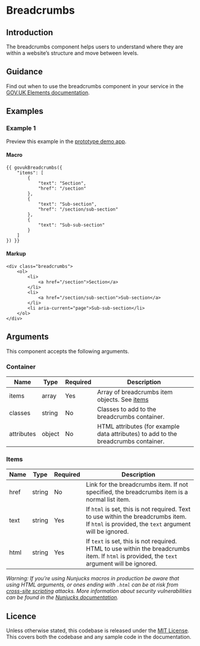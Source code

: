 # Breadcrumbs

## Introduction

The breadcrumbs component helps users to understand where they are within a website’s structure and move between levels.

## Guidance

Find out when to use the breadcrumbs component in your service in the [GOV.UK Elements documentation](http://govuk-elements.herokuapp.com/).

## Examples

### Example 1

Preview this example in the [prototype demo app](https://govuk-prototype-kit-macros.herokuapp.com/examples/breadcrumbs/#example-1).

#### Macro

```
{{ govukBreadcrumbs({
	"items": [
		{
			"text": "Section",
			"href": "/section"
		},
		{
			"text": "Sub-section",
			"href": "/section/sub-section"
		},
		{
			"text": "Sub-sub-section"
		}
	]
}) }}
```

#### Markup

```
<div class="breadcrumbs">
	<ol>
		<li>
			<a href="/section">Section</a>
		</li>
		<li>
			<a href="/section/sub-section">Sub-section</a>
		</li>
		<li aria-current="page">Sub-sub-section</li>
	</ol>
</div>
```

## Arguments

This component accepts the following arguments.

### Container
|Name|Type|Required|Description|
|---|---|---|---|
|items|array|Yes|Array of breadcrumbs item objects. See [items](#items)|
|classes|string|No|Classes to add to the breadcrumbs container.|
|attributes|object|No|HTML attributes (for example data attributes) to add to the breadcrumbs container.|

### Items
|Name|Type|Required|Description|
|---|---|---|---|
|href|string|No|Link for the breadcrumbs item. If not specified, the breadcrumbs item is a normal list item.|
|text|string|Yes|If `html` is set, this is not required. Text to use within the breadcrumbs item. If `html` is provided, the `text` argument will be ignored.|
|html|string|Yes|If `text` is set, this is not required. HTML to use within the breadcrumbs item. If `html` is provided, the `text` argument will be ignored.|


*Warning: If you’re using Nunjucks macros in production be aware that using HTML arguments, or ones ending with `.html` can be at risk from [cross-site scripting](https://en.wikipedia.org/wiki/Cross-site_scripting) attacks. More information about security vulnerabilities can be found in the [Nunjucks documentation](https://mozilla.github.io/nunjucks/api.html#user-defined-templates-warning).*

## Licence

Unless otherwise stated, this codebase is released under the [MIT License](https://github.com/whatterz/govuk-prototype-kit-macros/blob/master/LICENSE). This covers both the codebase and any sample code in the documentation.